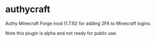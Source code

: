 # authycraft
Authy Minecraft Forge mod (1.7.10) for adding 2FA to Minecraft logins.

Note this plugin is alpha and not ready for public use.

